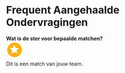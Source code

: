 Frequent Aangehaalde Ondervragingen
===================================

**Wat is de ster voor bepaalde matchen?**  
![](img/match-your-team.png)  
Dit is een match van jouw team.